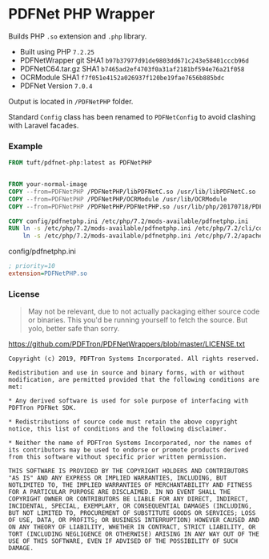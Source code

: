 # PDFNet PHP Wrapper
Builds PHP `.so` extension and `.php` library. 



* Built using PHP `7.2.25`
* PDFNetWrapper git SHA1 `b97b37977d91de9803dd671c243e58401cccb96d`
* PDFNetC64.tar.gz SHA1 `b7465ad2ef4703f0a31af2181bf594e76a21f058`
* OCRModule SHA1 `f7f051e4152a026937f120be19fae7656b885bdc`
* PDFNet Version `7.0.4`

Output is located in `/PDFNetPHP` folder.

Standard `Config` class has been renamed to `PDFNetConfig` to avoid clashing with Laravel facades.


### Example
```dockerfile
FROM tuft/pdfnet-php:latest as PDFNetPHP


FROM your-normal-image
COPY --from=PDFNetPHP /PDFNetPHP/libPDFNetC.so /usr/lib/libPDFNetC.so
COPY --from=PDFNetPHP /PDFNetPHP/OCRModule /usr/lib/OCRModule
COPY --from=PDFNetPHP /PDFNetPHP/PDFNetPHP.so /usr/lib/php/20170718/PDFNetPHP.so

COPY config/pdfnetphp.ini /etc/php/7.2/mods-available/pdfnetphp.ini
RUN ln -s /etc/php/7.2/mods-available/pdfnetphp.ini /etc/php/7.2/cli/conf.d/10-pdfnetphp.ini && \
    ln -s /etc/php/7.2/mods-available/pdfnetphp.ini /etc/php/7.2/apache2/conf.d/10-pdfnetphp.ini
```

config/pdfnetphp.ini
```ini
; priority=10
extension=PDFNetPHP.so

```

### License
> May not be relevant, due to not actually packaging either source code or binaries. This you'd be running yourself to fetch the source. But yolo, better safe than sorry.

https://github.com/PDFTron/PDFNetWrappers/blob/master/LICENSE.txt
```
Copyright (c) 2019, PDFTron Systems Incorporated. All rights reserved.

Redistribution and use in source and binary forms, with or without modification, are permitted provided that the following conditions are met:

* Any derived software is used for sole purpose of interfacing with PDFTron PDFNet SDK.

* Redistributions of source code must retain the above copyright notice, this list of conditions and the following disclaimer.

* Neither the name of PDFTron Systems Incorporated, nor the names of its contributors may be used to endorse or promote products derived from this software without specific prior written permission.

THIS SOFTWARE IS PROVIDED BY THE COPYRIGHT HOLDERS AND CONTRIBUTORS "AS IS" AND ANY EXPRESS OR IMPLIED WARRANTIES, INCLUDING, BUT NOTLIMITED TO, THE IMPLIED WARRANTIES OF MERCHANTABILITY AND FITNESS FOR A PARTICULAR PURPOSE ARE DISCLAIMED. IN NO EVENT SHALL THE COPYRIGHT OWNER OR CONTRIBUTORS BE LIABLE FOR ANY DIRECT, INDIRECT, INCIDENTAL, SPECIAL, EXEMPLARY, OR CONSEQUENTIAL DAMAGES (INCLUDING, BUT NOT LIMITED TO, PROCUREMENT OF SUBSTITUTE GOODS OR SERVICES; LOSS OF USE, DATA, OR PROFITS; OR BUSINESS INTERRUPTION) HOWEVER CAUSED AND ON ANY THEORY OF LIABILITY, WHETHER IN CONTRACT, STRICT LIABILITY, OR TORT (INCLUDING NEGLIGENCE OR OTHERWISE) ARISING IN ANY WAY OUT OF THE USE OF THIS SOFTWARE, EVEN IF ADVISED OF THE POSSIBILITY OF SUCH DAMAGE.

```
